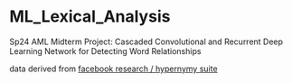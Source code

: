 # ML_Lexical_Analysis
Sp24 AML Midterm Project: Cascaded Convolutional and Recurrent Deep Learning Network for Detecting Word Relationships

data derived from [facebook research / hypernymy suite](https://github.com/facebookresearch/hypernymysuite)